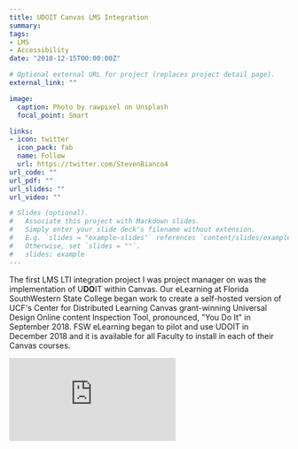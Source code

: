 ```yaml
---
title: UDOIT Canvas LMS Integration
summary: 
tags:
- LMS
- Accessibility
date: "2018-12-15T00:00:00Z"

# Optional external URL for project (replaces project detail page).
external_link: ""

image:
  caption: Photo by rawpixel on Unsplash
  focal_point: Smart

links:
- icon: twitter
  icon_pack: fab
  name: Follow
  url: https://twitter.com/StevenBianco4
url_code: ""
url_pdf: ""
url_slides: ""
url_video: ""

# Slides (optional).
#   Associate this project with Markdown slides.
#   Simply enter your slide deck's filename without extension.
#   E.g. `slides = "example-slides"` references `content/slides/example-slides.md`.
#   Otherwise, set `slides = ""`.
#   slides: example
---
```


The first LMS LTI integration project I was project manager on was the implementation of U**DO**IT within Canvas. Our eLearning at Florida SouthWestern State College began work to create a self-hosted version of UCF's Center for Distributed Learning Canvas grant-winning Universal Design Online content Inspection Tool, pronounced, "You Do It" in September 2018. FSW eLearning began to pilot and use UDOIT in December 2018 and it is available for all Faculty to install in each of their Canvas courses.

<div class="embed-responsive embed-responsive-16by9 mb-3"><iframe id="kaltura_player" src="https://cdnapisec.kaltura.com/p/2274241/sp/227424100/embedIframeJs/uiconf_id/39062931/partner_id/2274241?iframeembed=true&playerId=kaltura_player&entry_id=1_wnqm2fy1&flashvars[streamerType]=auto&amp;flashvars[localizationCode]=en&amp;flashvars[leadWithHTML5]=true&amp;flashvars[sideBarContainer.plugin]=true&amp;flashvars[sideBarContainer.position]=left&amp;flashvars[sideBarContainer.clickToClose]=true&amp;flashvars[chapters.plugin]=true&amp;flashvars[chapters.layout]=vertical&amp;flashvars[chapters.thumbnailRotator]=false&amp;flashvars[streamSelector.plugin]=true&amp;flashvars[EmbedPlayer.SpinnerTarget]=videoHolder&amp;flashvars[dualScreen.plugin]=true&amp;flashvars[hotspots.plugin]=1&amp;flashvars[Kaltura.addCrossoriginToIframe]=true&amp;&wid=1_u1dnuurq" class="embed-responsive-item" allowfullscreen webkitallowfullscreen mozAllowFullScreen allow="autoplay *; fullscreen *; encrypted-media *" sandbox="allow-forms allow-same-origin allow-scripts allow-top-navigation allow-pointer-lock allow-popups allow-modals allow-orientation-lock allow-popups-to-escape-sandbox allow-presentation allow-top-navigation-by-user-activation" frameborder="0" title="Kaltura Player"></iframe></div> 
